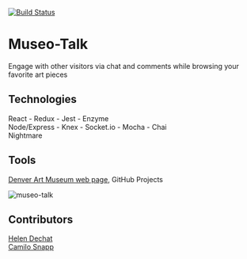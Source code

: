 [![Build Status](https://travis-ci.org/CamArturo/Museo-Talk.svg?branch=master)](https://travis-ci.org/CamArturo/Museo-Talk)

# Museo-Talk
Engage with other visitors via chat and comments while browsing your favorite art pieces

## Technologies
React - Redux - Jest - Enzyme  
Node/Express - Knex - Socket.io - Mocha - Chai   
Nightmare

## Tools
[Denver Art Museum web page](https://denverartmuseum.org/collection/), GitHub Projects   

![museo-talk](https://user-images.githubusercontent.com/33009555/43737827-daee0b64-997f-11e8-9299-4ba730c2d56f.gif)
 
 ## Contributors
[Helen Dechat](https://github.com/hdechat)   
[Camilo Snapp](https://github.com/CamArturo)
